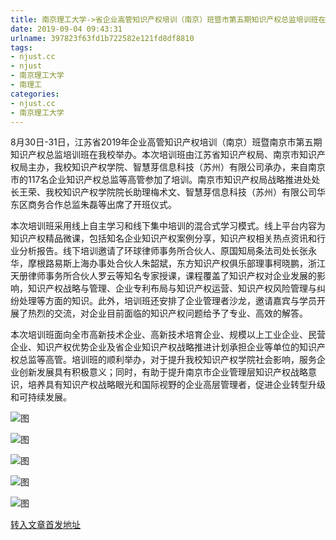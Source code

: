 ```yaml
---
title: 南京理工大学->省企业高管知识产权培训（南京）班暨市第五期知识产权总监培训班在我校举办 | njust.cc
date: 2019-09-04 09:43:31
urlname: 397823f63fd1b722582e121fd8df8810
tags: 
- njust.cc
- njust
- 南京理工大学
- 南理工
categories:
- njust.cc
- 南京理工大学
---
```



8月30日-31日，江苏省2019年企业高管知识产权培训（南京）班暨南京市第五期知识产权总监培训班在我校举办。本次培训班由江苏省知识产权局、南京市知识产权局主办，我校知识产权学院、智慧芽信息科技（苏州）有限公司承办，来自南京市的117名企业知识产权总监等高管参加了培训。南京市知识产权局战略推进处处长王荣、我校知识产权学院院长助理梅术文、智慧芽信息科技（苏州）有限公司华东区商务合作总监朱磊等出席了开班仪式。

本次培训班采用线上自主学习和线下集中培训的混合式学习模式。线上平台内容为知识产权精品微课，包括知名企业知识产权案例分享，知识产权相关热点资讯和行业分析报告。线下培训邀请了环球律师事务所合伙人、原国知局条法司处长张永华，摩根路易斯上海办事处合伙人朱韶斌，东方知识产权俱乐部理事柯晓鹏，浙江天册律师事务所合伙人罗云等知名专家授课，课程覆盖了知识产权对企业发展的影响，知识产权战略与管理、企业专利布局与知识产权运营、知识产权风险管理与纠纷处理等方面的知识。此外，培训班还安排了企业管理者沙龙，邀请嘉宾与学员开展了热烈的交流，对企业目前面临的知识产权问题给予了专业、高效的解答。

本次培训班面向全市高新技术企业、高新技术培育企业、规模以上工业企业、民营企业、知识产权优势企业及省企业知识产权战略推进计划承担企业等单位的知识产权总监等高管。培训班的顺利举办，对于提升我校知识产权学院社会影响，服务企业创新发展具有积极意义；同时，有助于提升南京市企业管理层知识产权战略意识，培养具有知识产权战略眼光和国际视野的企业高层管理者，促进企业转型升级和可持续发展。



![图](http://zs.njust.edu.cn/_upload/article/images/38/20/8064572545ef9b69a889c23b3db9/12a45a16-a695-46e7-8744-06cb9d22cbe2.jpg)

![图](http://zs.njust.edu.cn/_upload/article/images/38/20/8064572545ef9b69a889c23b3db9/60833a9c-9014-4288-a674-8a302dd37b5a.jpg)

![图](http://zs.njust.edu.cn/_upload/article/images/38/20/8064572545ef9b69a889c23b3db9/e727c358-2daf-4c4a-ab9f-3cf9112e1d58.jpg)

![图](http://zs.njust.edu.cn/_upload/article/images/38/20/8064572545ef9b69a889c23b3db9/d05b8981-b22c-4a1b-827a-fbaaff286acd.jpg)

![图](http://zs.njust.edu.cn/_upload/article/images/38/20/8064572545ef9b69a889c23b3db9/14baf5f9-957a-4b82-88bc-83bc58cd59cd.jpg)

[转入文章首发地址](http://zs.njust.edu.cn/29/18/c4621a207128/page.htm)